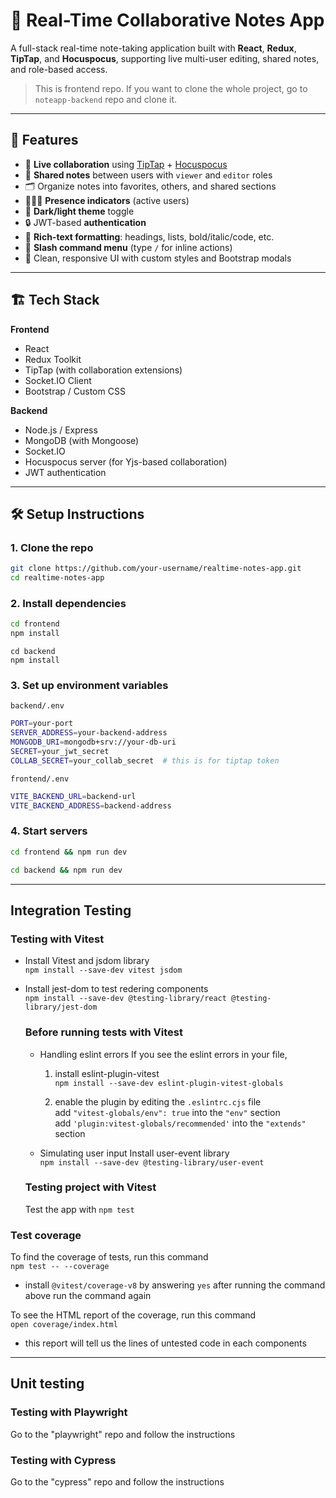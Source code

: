 # 📝 Real-Time Collaborative Notes App

A full-stack real-time note-taking application built with **React**, **Redux**, **TipTap**, and **Hocuspocus**, supporting live multi-user editing, shared notes, and role-based access.

> This is frontend repo. If you want to clone the whole project, go to `noteapp-backend` repo and clone it.

---

## 🚀 Features

- 🧠 **Live collaboration** using [TipTap](https://tiptap.dev) + [Hocuspocus](https://tiptap.dev/docs/hocuspocus)
- 🧩 **Shared notes** between users with `viewer` and `editor` roles
- 🗂️ Organize notes into favorites, others, and shared sections
- 🧑‍🤝‍🧑 **Presence indicators** (active users)
- 🌙 **Dark/light theme** toggle
- 🔒 JWT-based **authentication**
- 🧠 **Rich-text formatting**: headings, lists, bold/italic/code, etc.
- 🧵 **Slash command menu** (type `/` for inline actions)
- 🧼 Clean, responsive UI with custom styles and Bootstrap modals

---

## 🏗️ Tech Stack

**Frontend**
- React
- Redux Toolkit
- TipTap (with collaboration extensions)
- Socket.IO Client
- Bootstrap / Custom CSS

**Backend**
- Node.js / Express
- MongoDB (with Mongoose)
- Socket.IO
- Hocuspocus server (for Yjs-based collaboration)
- JWT authentication

---

## 🛠️ Setup Instructions

### 1. Clone the repo

```bash
git clone https://github.com/your-username/realtime-notes-app.git
cd realtime-notes-app
```

### 2. Install dependencies

```bash
cd frontend
npm install
```
```
cd backend
npm install
```

### 3. Set up environment variables

`backend/.env`
```bash
PORT=your-port
SERVER_ADDRESS=your-backend-address
MONGODB_URI=mongodb+srv://your-db-uri
SECRET=your_jwt_secret
COLLAB_SECRET=your_collab_secret  # this is for tiptap token
```

`frontend/.env`
```bash
VITE_BACKEND_URL=backend-url
VITE_BACKEND_ADDRESS=backend-address
```

### 4. Start servers
```bash
cd frontend && npm run dev
```
```bash
cd backend && npm run dev
```

---

## Integration Testing

### Testing with Vitest

- Install Vitest and jsdom library  
   `npm install --save-dev vitest jsdom`
  
- Install jest-dom to test redering components  
   `npm install --save-dev @testing-library/react @testing-library/jest-dom`

   ### Before running tests with Vitest
   - Handling eslint errors
      If you see the eslint errors in your file,
      1. install eslint-plugin-vitest  
            `npm install --save-dev eslint-plugin-vitest-globals`

      2. enable the plugin by editing the `.eslintrc.cjs` file  
            add `"vitest-globals/env": true` into the `"env"` section  
            add `'plugin:vitest-globals/recommended'` into the `"extends"` section

   - Simulating user input
      Install user-event library  
      `npm install --save-dev @testing-library/user-event`

   ### Testing project with Vitest
   Test the app with `npm test`

### Test coverage
   To find the coverage of tests, run this command  
      `npm test -- --coverage`  
   - install `@vitest/coverage-v8` by answering `yes` after running the command above
      run the command again

   To see the HTML report of the coverage, run this command  
   `open coverage/index.html`  
   - this report will tell us the lines of untested code in each components

---
## Unit testing

### Testing with Playwright
Go to the "playwright" repo and follow the instructions

### Testing with Cypress
Go to the "cypress" repo and follow the instructions
